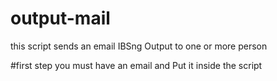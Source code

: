 # output-mail
this script sends an email IBSng Output to one or more person

#first step 
you must have an email and Put it inside the script
